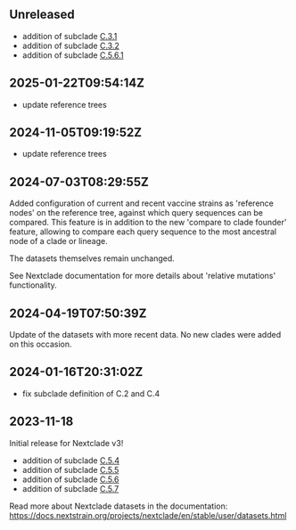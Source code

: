 ## Unreleased

 - addition of subclade [C.3.1](https://github.com/influenza-clade-nomenclature/seasonal_B-Vic_HA/blob/main/subclades/C.3.1.yml)
 - addition of subclade [C.3.2](hhttps://github.com/influenza-clade-nomenclature/seasonal_B-Vic_HA/blob/3bc8c7bc52de6d7dc32c1ac2e11a1d6187dde7d5/subclades/C.3.2.yml)
 - addition of subclade [C.5.6.1](https://github.com/influenza-clade-nomenclature/seasonal_B-Vic_HA/blob/main/subclades/C.5.6.1.yml)

## 2025-01-22T09:54:14Z

 - update reference trees

## 2024-11-05T09:19:52Z

 - update reference trees

## 2024-07-03T08:29:55Z

Added configuration of current and recent vaccine strains as 'reference nodes' on the reference tree, against which query sequences can be compared. This feature is in addition to the new 'compare to clade founder' feature, allowing to compare each query sequence to the most ancestral node of a clade or lineage.

The datasets themselves remain unchanged.

See Nextclade documentation for more details about 'relative mutations' functionality.

## 2024-04-19T07:50:39Z

Update of the datasets with more recent data. No new clades were added on this occasion.

## 2024-01-16T20:31:02Z

 - fix subclade definition of C.2 and C.4

## 2023-11-18

Initial release for Nextclade v3!

 - addition of subclade [C.5.4](https://github.com/influenza-clade-nomenclature/seasonal_B-Vic_HA/blob/main/subclades/C.5.4.yml)
 - addition of subclade [C.5.5](https://github.com/influenza-clade-nomenclature/seasonal_B-Vic_HA/blob/main/subclades/C.5.5.yml)
 - addition of subclade [C.5.6](https://github.com/influenza-clade-nomenclature/seasonal_B-Vic_HA/blob/main/subclades/C.5.6.yml)
 - addition of subclade [C.5.7](https://github.com/influenza-clade-nomenclature/seasonal_B-Vic_HA/blob/main/subclades/C.5.7.yml)

Read more about Nextclade datasets in the documentation: https://docs.nextstrain.org/projects/nextclade/en/stable/user/datasets.html
